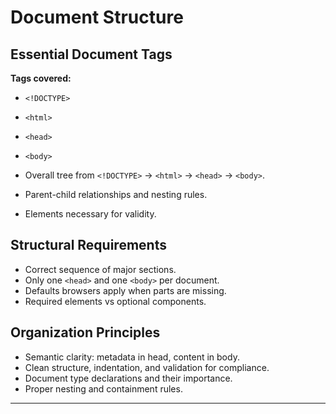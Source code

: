 # Document Structure

## Essential Document Tags

**Tags covered:**

  + `<!DOCTYPE>`
  + `<html>`
  + `<head>`
  + `<body>`

+ Overall tree from `<!DOCTYPE>` → `<html>` → `<head>` → `<body>`.
+ Parent-child relationships and nesting rules.
+ Elements necessary for validity.

## Structural Requirements

+ Correct sequence of major sections.
+ Only one `<head>` and one `<body>` per document.
+ Defaults browsers apply when parts are missing.
+ Required elements vs optional components.

## Organization Principles

+ Semantic clarity: metadata in head, content in body.
+ Clean structure, indentation, and validation for compliance.
+ Document type declarations and their importance.
+ Proper nesting and containment rules.

---
